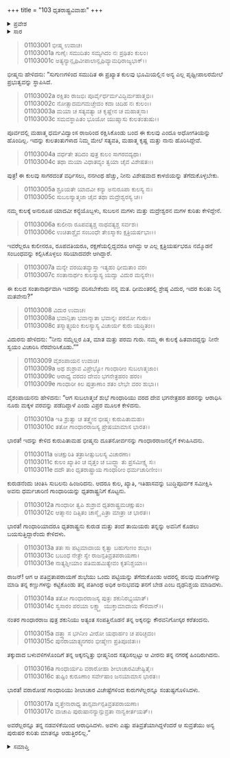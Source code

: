 +++
title = "103 ಧೃತರಾಷ್ಟ್ರವಿವಾಹಃ"
+++

<details><summary>ಪ್ರವೇಶ</summary>


।।   ಓಂ ಓಂ ನಮೋ ನಾರಾಯಣಾಯ।।   ಶ್ರೀ ವೇದವ್ಯಾಸಾಯ ನಮಃ ।।

ಶ್ರೀ ಕೃಷ್ಣದ್ವೈಪಾಯನ ವೇದವ್ಯಾಸ ವಿರಚಿತ  

**ಶ್ರೀ ಮಹಾಭಾರತ**

**ಆದಿ ಪರ್ವ**

**ಸಂಭವ ಪರ್ವ**

**ಅಧ್ಯಾಯ 103**

</details>


<details><summary>ಸಾರ</summary>

ಭೀಷ್ಮ-ವಿದುರರು ಧೃತರಾಷ್ಟ್ರ ಮತ್ತು ಪಾಂಡುವಿನ ವಿವಾಹದ ಕುರಿತು ಯೋಚಿಸಿದುದು (1-8). ನೂರು ಮಕ್ಕಳ ತಾಯಿಯಾಗುವ ವರವನ್ನು ಪಡೆದ ಸೌಬಲನ ಮಗಳು ಗಾಂಧಾರಿಯೊಂದಿಗೆ ಧೃತರಾಷ್ಟ್ರನ ವಿವಾಹ (9-12). ಗಾಂಧಾರಿಯು ಕಣ್ಣಿಗೆ ಪಟ್ಟಿಯನ್ನು ಕಟ್ಟಿಕೊಂಡು ಪಾತಿವ್ರತ್ಯವನ್ನು ಪಾಲಿಸಿದುದು (13-21).

</details>


> 01103001 ಭೀಷ್ಮ ಉವಾಚ।  
01103001a ಗುಣೈಃ ಸಮುದಿತಂ ಸಮ್ಯಗಿದಂ ನಃ ಪ್ರಥಿತಂ ಕುಲಂ।  
01103001c ಅತ್ಯನ್ಯಾನ್ಪೃಥಿವೀಪಾಲಾನ್ಪೃಥಿವ್ಯಾಮಧಿರಾಜ್ಯಭಾಕ್।।

ಭೀಷ್ಮನು ಹೇಳಿದನು: “ಸುಗುಣಗಳಿಂದ ಸಮುದಿತ ಈ ಪ್ರಖ್ಯಾತ ಕುಲವು ಭೂಮಿಯಲ್ಲಿನ ಅನ್ಯ ಎಲ್ಲ ಪೃಥ್ವೀಪಾಲರಮೇಲೆ ಪ್ರಭುತ್ವವನ್ನು ಸ್ಥಾಪಿಸಿದೆ.

> 01103002a ರಕ್ಷಿತಂ ರಾಜಭಿಃ ಪೂರ್ವೈರ್ಧರ್ಮವಿದ್ಭಿರ್ಮಹಾತ್ಮಭಿಃ।  
01103002c ನೋತ್ಸಾದಮಗಮಚ್ಚೇದಂ ಕದಾ ಚಿದಿಹ ನಃ ಕುಲಂ।।  
01103003a ಮಯಾ ಚ ಸತ್ಯವತ್ಯಾ ಚ ಕೃಷ್ಣೇನ ಚ ಮಹಾತ್ಮನಾ।  
01103003c ಸಮವಸ್ಥಾಪಿತಂ ಭೂಯೋ ಯುಷ್ಮಾಸು ಕುಲತಂತುಷು।।

ಪೂರ್ವದಲ್ಲಿ ಮಹಾತ್ಮ ಧರ್ಮವಿದ್ವಾಂಸ ರಾಜರಿಂದ ರಕ್ಷಿಸಿಕೊಂಡು ಬಂದ ಈ ಕುಲವು ಎಂದೂ ಅಧೋಗತಿಯನ್ನು ಹೊಂದಿಲ್ಲ. ಇದನ್ನು ಕುಲತಂತುಗಳಾದ ನಿಮ್ಮ ಮೇಲೆ ಸತ್ಯವತಿ, ಮಹಾತ್ಮ ಕೃಷ್ಣ ಮತ್ತು ನಾನು ಹೊರಿಸಿದ್ದೇವೆ.

> 01103004a ವರ್ಧತೇ ತದಿದಂ ಪುತ್ರ ಕುಲಂ ಸಾಗರವದ್ಯಥಾ।  
01103004c ತಥಾ ಮಯಾ ವಿಧಾತವ್ಯಂ ತ್ವಯಾ ಚೈವ ವಿಶೇಷತಃ।।

ಪುತ್ರ! ಈ ಕುಲವು ಸಾಗರದಂತೆ ವರ್ಧಿಸಲು, ನನಗಿಂಥ ಹೆಚ್ಚು, ನೀನು ವಿಶೇಷವಾದ ಕಾಳಜಿಯನ್ನು ತೆಗೆದುಕೊಳ್ಳಬೇಕು.

> 01103005a ಶ್ರೂಯತೇ ಯಾದವೀ ಕನ್ಯಾ ಅನುರೂಪಾ ಕುಲಸ್ಯ ನಃ।  
01103005c ಸುಬಲಸ್ಯಾತ್ಮಜಾ ಚೈವ ತಥಾ ಮದ್ರೇಶ್ವರಸ್ಯ ಚ।।

ನಮ್ಮ ಕುಲಕ್ಕೆ ಅನುರೂಪ ಯಾದವೀ ಕನ್ಯೆಯೊಬ್ಬಳು, ಸುಬಲನ ಮಗಳು ಮತ್ತು ಮದ್ರೇಶ್ವರನ ಮಗಳ ಕುರಿತು ಕೇಳಿದ್ದೇನೆ.

> 01103006a ಕುಲೀನಾ ರೂಪವತ್ಯಶ್ಚ ನಾಥವತ್ಯಶ್ಚ ಸರ್ವಶಃ।   
01103006c ಉಚಿತಾಶ್ಚೈವ ಸಂಬಂಧೇ ತೇಽಸ್ಮಾಕಂ ಕ್ಷತ್ರಿಯರ್ಷಭಾಃ।।

ಇವರೆಲ್ಲರೂ ಕುಲೀನರೂ, ರೂಪವತಿಯರೂ, ರಕ್ಷಣೆಯಲ್ಲಿದ್ದವರೂ ಆಗಿದ್ದು ಆ ಎಲ್ಲ ಕ್ಷತ್ರಿಯರ್ಷಭರೂ ನಮ್ಮೊಡನೆ ಸಂಬಂಧವನ್ನು ಕಲ್ಪಿಸಿಕೊಳ್ಳಲು ಸರಿಯಾದವರೇ ಆಗಿದ್ದಾರೆ.

> 01103007a ಮನ್ಯೇ ವರಯಿತವ್ಯಾಸ್ತಾ ಇತ್ಯಹಂ ಧೀಮತಾಂ ವರ।  
01103007c ಸಂತಾನಾರ್ಥಂ ಕುಲಸ್ಯಾಸ್ಯ ಯದ್ವಾ ವಿದುರ ಮನ್ಯಸೇ।।

ಈ ಕುಲದ ಸಂತಾನಾರ್ಥವಾಗಿ ಇವರನ್ನು ವರಿಸಬೇಕೆಂದು ನನ್ನ ಮತ. ಧೀಮಂತರಲ್ಲಿ ಶ್ರೇಷ್ಠ ವಿದುರ, ಇದರ ಕುರಿತು ನಿನ್ನ ಮತವೇನು?”

> 01103008 ವಿದುರ ಉವಾಚ।  
01103008a ಭವಾನ್ಪಿತಾ ಭವಾನ್ಮಾತಾ ಭವಾನ್ನಃ ಪರಮೋ ಗುರುಃ।   
01103008c ತಸ್ಮಾತ್ಸ್ವಯಂ ಕುಲಸ್ಯಾಸ್ಯ ವಿಚಾರ್ಯ ಕುರು ಯದ್ಧಿತಂ।।

ವಿದುರನು ಹೇಳಿದನು: “ನೀನು ನಮ್ಮೆಲ್ಲರ ಪಿತ, ಮಾತ ಮತ್ತು ಪರಮ ಗುರು. ನಮ್ಮ ಈ ಕುಲಕ್ಕೆ ಹಿತವಾದದ್ದನ್ನು ನೀನೇ ಸ್ವಯಂ ವಿಚಾರಿಸಿ ನೆರವೇರಿಸಿಕೊಡು.””

> 01103009 ವೈಶಂಪಾಯನ ಉವಾಚ।  
01103009a ಅಥ ಶುಶ್ರಾವ ವಿಪ್ರೇಭ್ಯೋ ಗಾಂಧಾರೀಂ ಸುಬಲಾತ್ಮಜಾಂ।  
01103009c ಆರಾಧ್ಯ ವರದಂ ದೇವಂ ಭಗನೇತ್ರಹರಂ ಹರಂ।  
01103009e ಗಾಂಧಾರೀ ಕಿಲ ಪುತ್ರಾಣಾಂ ಶತಂ ಲೇಭೇ ವರಂ ಶುಭಾ।।

ವೈಶಂಪಾಯನನು ಹೇಳಿದನು: “ಆಗ ಸುಬಲಾತ್ಮಜೆ ಶುಭೆ ಗಾಂಧಾರಿಯು ವರದ ದೇವ ಭಗನೇತ್ರಹರ ಹರನನ್ನು ಆರಾಧಿಸಿ ನೂರು ಮಕ್ಕಳ ವರವನ್ನು ಪಡೆದಿದ್ದಾಳೆ ಎಂದು ವಿಪ್ರರ ಮೂಲಕ ಕೇಳಿದನು.

> 01103010a ಇತಿ ಶ್ರುತ್ವಾ ಚ ತತ್ತ್ವೇನ ಭೀಷ್ಮಃ ಕುರುಪಿತಾಮಹಃ।  
01103010c ತತೋ ಗಾಂಧಾರರಾಜಸ್ಯ ಪ್ರೇಷಯಾಮಾಸ ಭಾರತ।।

ಭಾರತ! ಇದನ್ನು ಕೇಳಿದ ಕುರುಪಿತಾಮಹ ಭೀಷ್ಮನು ದೂತನೋರ್ವನನ್ನು ಗಾಂಧಾರರಾಜನಲ್ಲಿಗೆ ಕಳುಹಿಸಿದನು.

> 01103011a ಅಚಕ್ಷುರಿತಿ ತತ್ರಾಸೀತ್ಸುಬಲಸ್ಯ ವಿಚಾರಣಾ।  
01103011c ಕುಲಂ ಖ್ಯಾತಿಂ ಚ ವೃತ್ತಂ ಚ ಬುದ್ಧ್ಯಾ ತು ಪ್ರಸಮೀಕ್ಷ್ಯ ಸಃ।   
01103011e ದದೌ ತಾಂ ಧೃತರಾಷ್ಟ್ರಾಯ ಗಾಂಧಾರೀಂ ಧರ್ಮಚಾರಿಣೀಂ।।

ಕುರುಡನೆಂದು ಚಿಂತಿಸಿ ಸುಬಲನು ಹಿಂಜರಿದನು. ಆದರೂ ಕುಲ, ಖ್ಯಾತಿ, ಇತಿಹಾಸವನ್ನು ಬುದ್ಧಿಪೂರ್ವಕ ಸಮೀಕ್ಷಿಸಿ ಅವನು ಧರ್ಮಚಾರಿಣಿ ಗಾಂಧಾರಿಯನ್ನು ಧೃತರಾಷ್ಟ್ರನಿಗೆ ಕೊಟ್ಟನು.

> 01103012a ಗಾಂಧಾರೀ ತ್ವಪಿ ಶುಶ್ರಾವ ಧೃತರಾಷ್ಟ್ರಮಚಕ್ಷುಷಂ।  
01103012c ಆತ್ಮಾನಂ ದಿತ್ಸಿತಂ ಚಾಸ್ಮೈ ಪಿತ್ರಾ ಮಾತ್ರಾ ಚ ಭಾರತ।।

ಭಾರತ! ಗಾಂಧಾರಿಯಾದರೂ ಧೃತರಾಷ್ಟ್ರನು ಕುರುಡ ಮತ್ತು ತಂದೆ ತಾಯಿಯರು ತನ್ನನ್ನು ಅವನಿಗೆ ಕೊಡಲು ಬಯಸುತ್ತಿದ್ದಾರೆಂದು ಕೇಳಿದಳು.

> 01103013a ತತಃ ಸಾ ಪಟ್ಟಮಾದಾಯ ಕೃತ್ವಾ ಬಹುಗುಣಂ ಶುಭಾ।  
01103013c ಬಬಂಧ ನೇತ್ರೇ ಸ್ವೇ ರಾಜನ್ಪತಿವ್ರತಪರಾಯಣಾ।  
01103013e ನಾತ್ಯಶ್ನೀಯಾಂ ಪತಿಮಹಮಿತ್ಯೇವಂ ಕೃತನಿಶ್ಚಯಾ।।

ರಾಜನ್! ಆಗ ಆ ಪತಿವ್ರತಾಪರಾಯಣೆ ಶುಭೆಯು ಒಂದು ಪಟ್ಟಿಯನ್ನು ತೆಗೆದುಕೊಂಡು ಅದರಲ್ಲಿ ಹಲವು ಮಡಿಕೆಗಳನ್ನು ಮಾಡಿ ತನ್ನ ಕಣ್ಣುಗಳನ್ನು ಕಟ್ಟಿಕೊಂಡು ತನ್ನ ಪತಿಗಿಂಥ ಅಧಿಕ ಅನುಭವವು ತನಗೆ ಬೇಡ ಎಂಬ ದೃಢನಿಶ್ಚಯ ಮಾಡಿದಳು.

> 01103014a ತತೋ ಗಾಂಧಾರರಾಜಸ್ಯ ಪುತ್ರಃ ಶಕುನಿರಭ್ಯಯಾತ್।  
01103014c ಸ್ವಸಾರಂ ಪರಯಾ ಲಕ್ಷ್ಮ್ಯಾ ಯುಕ್ತಾಮಾದಾಯ ಕೌರವಾನ್।।

ನಂತರ ಗಾಂಧಾರರಾಜ ಪುತ್ರ ಶಕುನಿಯು ಅತ್ಯಂತ ಸಂಪತ್ತಿನೊಡನೆ ತನ್ನ ಅಕ್ಕನನ್ನು ಕೌರವನಿಗೋಸ್ಕರ ಕರೆತಂದನು.

> 01103015a ದತ್ತ್ವಾ ಸ ಭಗಿನೀಂ ವೀರೋ ಯಥಾರ್ಹಂ ಚ ಪರಿಚ್ಛದಂ।  
01103015c ಪುನರಾಯಾತ್ಸ್ವನಗರಂ ಭೀಷ್ಮೇಣ ಪ್ರತಿಪೂಜಿತಃ।।

ತಕ್ಕುದಾದ ಬಳುವಳಿಗಳೊಂದಿಗೆ ತನ್ನ ಅಕ್ಕನನ್ನಿತ್ತು ಭೀಷ್ಮನಿಂದ ಸತ್ಕರಿಸಲ್ಪಟ್ಟು ಆ ವೀರನು ತನ್ನ ನಗರಕ್ಕೆ ಹಿಂದಿರುಗಿದನು.

> 01103016a ಗಾಂಧಾರ್ಯಪಿ ವರಾರೋಹಾ ಶೀಲಾಚಾರವಿಚೇಷ್ಟಿತೈಃ।  
01103016c ತುಷ್ಟಿಂ ಕುರೂಣಾಂ ಸರ್ವೇಷಾಂ ಜನಯಾಮಾಸ ಭಾರತ।।

ಭಾರತ! ವರಾರೋಹೆ ಗಾಂಧಾರಿಯು ಶೀಲಾಚಾರ ವಿಚೇಷ್ಟೆಗಳಿಂದ ಕುರುಗಳೆಲ್ಲರನ್ನೂ ಸಂತುಷ್ಟಗೊಳಿಸಿದಳು.

> 01103017a ವೃತ್ತೇನಾರಾಧ್ಯ ತಾನ್ಸರ್ವಾನ್ಪತಿವ್ರತಪರಾಯಣಾ।  
01103017c ವಾಚಾಪಿ ಪುರುಷಾನನ್ಯಾನ್ಸುವ್ರತಾ ನಾನ್ವಕೀರ್ತಯತ್।।

ಅವರೆಲ್ಲರನ್ನೂ ತನ್ನ ನಡವಳಿಕೆಯಿಂದ ಆರಾಧಿಸಿದಳು. ಅವಳು ಎಷ್ಟು ಪತಿವ್ರತೆಯಾಗಿದ್ದಳೆಂದರೆ ಆ ಸುವ್ರತೆಯು ಅನ್ಯ ಪುರುಷರ ಕುರಿತು ಮಾತನ್ನೂ ಆಡುತ್ತಿರಲಿಲ್ಲ.”


<details><summary>ಸಮಾಪ್ತಿ</summary>

ಇತಿ ಶ್ರೀ ಮಹಾಭಾರತೇ ಆದಿಪರ್ವಣಿ ಸಂಭವಪರ್ವಣಿ ಧೃತರಾಷ್ಟ್ರವಿವಾಹೇ ತ್ರ್ಯಧಿಕಶತತಮೋಽಧ್ಯಾಯಃ।।  
ಇದು ಶ್ರೀ ಮಹಾಭಾರತದಲ್ಲಿ ಆದಿಪರ್ವದಲ್ಲಿ ಸಂಭವ ಪರ್ವದಲ್ಲಿ ಧೃತರಾಷ್ಟ್ರವಿವಾಹ ಎನ್ನುವ ನೂರಾಮೂರನೆಯ ಅಧ್ಯಾಯವು.



</details>

